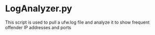 # LogAnalyzer.py
This script is used to pull a ufw.log file and analyze it to show frequent offender IP addresses and ports
